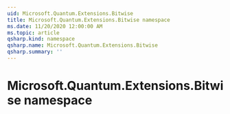 ```yaml
---
uid: Microsoft.Quantum.Extensions.Bitwise
title: Microsoft.Quantum.Extensions.Bitwise namespace
ms.date: 11/20/2020 12:00:00 AM
ms.topic: article
qsharp.kind: namespace
qsharp.name: Microsoft.Quantum.Extensions.Bitwise
qsharp.summary: ''
---
```


# Microsoft.Quantum.Extensions.Bitwise namespace



